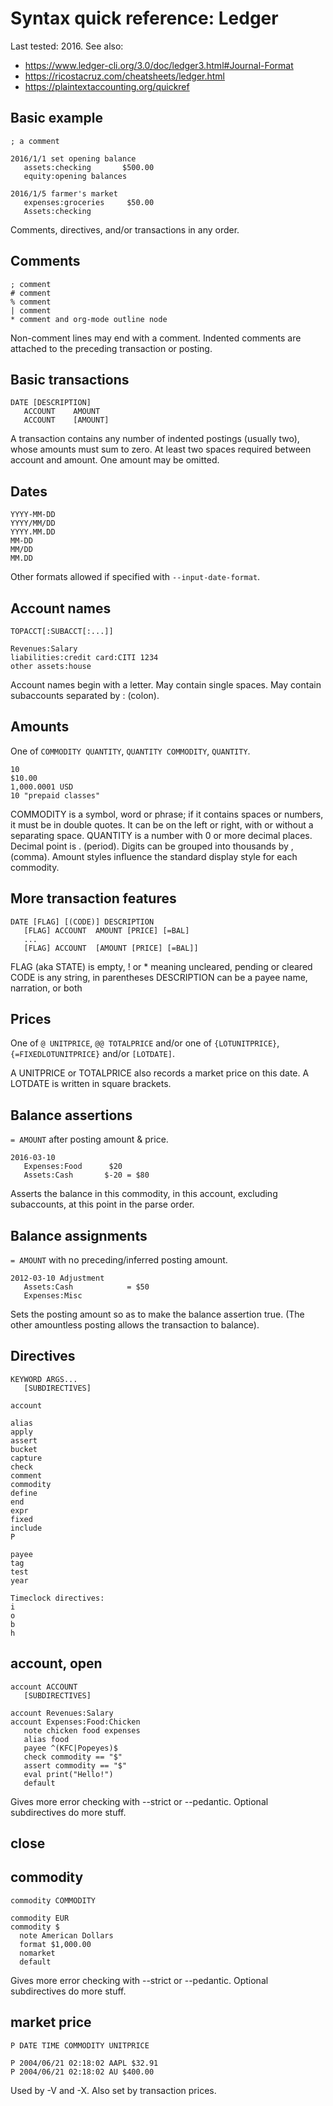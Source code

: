 <link href="quickref.css" rel="stylesheet">

# Syntax quick reference: Ledger

Last tested: 2016.
See also:
- https://www.ledger-cli.org/3.0/doc/ledger3.html#Journal-Format
- https://ricostacruz.com/cheatsheets/ledger.html
- https://plaintextaccounting.org/quickref

## Basic example

    ; a comment

    2016/1/1 set opening balance
       assets:checking       $500.00
       equity:opening balances

    2016/1/5 farmer's market
       expenses:groceries     $50.00
       Assets:checking

Comments, directives, and/or transactions in any order.

## Comments

    ; comment
    # comment
    % comment
    | comment
    * comment and org-mode outline node

Non-comment lines may end with a comment.
Indented comments are attached to the preceding transaction or posting.

## Basic transactions

    DATE [DESCRIPTION]
       ACCOUNT    AMOUNT
       ACCOUNT    [AMOUNT]

A transaction contains any number of indented postings (usually two), whose amounts must sum to zero.
At least two spaces required between account and amount.
One amount may be omitted.

## Dates

    YYYY-MM-DD
    YYYY/MM/DD
    YYYY.MM.DD
    MM-DD
    MM/DD
    MM.DD

Other formats allowed if specified with `--input-date-format`.

## Account names

    TOPACCT[:SUBACCT[:...]]

    Revenues:Salary
    liabilities:credit card:CITI 1234
    other assets:house

Account names begin with a letter.
May contain single spaces.
May contain subaccounts separated by : (colon).

## Amounts

One of
`COMMODITY QUANTITY`,
`QUANTITY COMMODITY`,
`QUANTITY`.

    10
    $10.00
    1,000.0001 USD
    10 "prepaid classes"

COMMODITY is a symbol, word or phrase; if it contains spaces or numbers, it must be in double quotes.
It can be on the left or right, with or without a separating space.
QUANTITY is a number with 0 or more decimal places.
Decimal point is . (period).
Digits can be grouped into thousands by , (comma).
Amount styles influence the standard display style for each commodity.

## More transaction features

    DATE [FLAG] [(CODE)] DESCRIPTION
       [FLAG] ACCOUNT  AMOUNT [PRICE] [=BAL]
       ...
       [FLAG] ACCOUNT  [AMOUNT [PRICE] [=BAL]]

FLAG (aka STATE) is empty, ! or * meaning uncleared, pending or cleared
CODE is any string, in parentheses
DESCRIPTION can be a payee name, narration, or both

## Prices

One of
`@ UNITPRICE`,
`@@ TOTALPRICE`
and/or one of
`{LOTUNITPRICE}`,
`{=FIXEDLOTUNITPRICE}`
and/or
`[LOTDATE]`.

A UNITPRICE or TOTALPRICE also records a market price on this date.
A LOTDATE is written in square brackets.

## Balance assertions

`= AMOUNT` after posting amount & price.

    2016-03-10
       Expenses:Food      $20
       Assets:Cash       $-20 = $80

Asserts the balance in this commodity,
in this account, excluding subaccounts,
at this point in the parse order.

## Balance assignments

`= AMOUNT` with no preceding/inferred posting amount.

    2012-03-10 Adjustment
       Assets:Cash            = $50
       Expenses:Misc 

Sets the posting amount so as to make the balance assertion true. (The other amountless posting allows the transaction to balance).

## Directives

    KEYWORD ARGS...
       [SUBDIRECTIVES]

    account 

    alias
    apply
    assert
    bucket
    capture
    check
    comment
    commodity
    define
    end
    expr
    fixed
    include
    P 

    payee
    tag
    test
    year

    Timeclock directives:
    i
    o
    b
    h

## account, open

    account ACCOUNT 
       [SUBDIRECTIVES]

    account Revenues:Salary
    account Expenses:Food:Chicken
       note chicken food expenses
       alias food
       payee ^(KFC|Popeyes)$
       check commodity == "$"
       assert commodity == "$"
       eval print("Hello!")
       default

Gives more error checking with --strict  or --pedantic.
Optional subdirectives do more stuff.

## close

## commodity

    commodity COMMODITY

    commodity EUR
    commodity $
      note American Dollars
      format $1,000.00
      nomarket
      default

Gives more error checking with --strict  or --pedantic.
Optional subdirectives do more stuff.

## market price

    P DATE TIME COMMODITY UNITPRICE

    P 2004/06/21 02:18:02 AAPL $32.91
    P 2004/06/21 02:18:02 AU $400.00

Used by -V and -X.
Also set by transaction prices.
